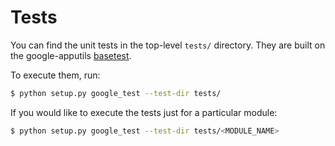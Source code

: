# Tests
You can find the unit tests in the top-level `tests/` directory. They are built on the google-apputils [basetest](https://github.com/google/google-apputils).

To execute them, run:

```sh
$ python setup.py google_test --test-dir tests/
```

If you would like to execute the tests just for a particular module:

```sh
$ python setup.py google_test --test-dir tests/<MODULE_NAME>
```
